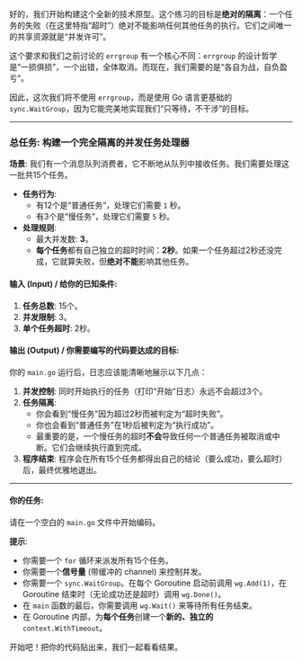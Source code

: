 好的，我们开始构建这个全新的技术原型。这个练习的目标是**绝对的隔离**：一个任务的失败（在这里特指“超时”）绝对不能影响任何其他任务的执行。它们之间唯一的共享资源就是“并发许可”。

这个要求和我们之前讨论的 `errgroup` 有一个核心不同：`errgroup` 的设计哲学是“一损俱损”，一个出错，全体取消。而现在，我们需要的是“各自为战，自负盈亏”。

因此，这次我们将不使用 `errgroup`，而是使用 Go 语言更基础的 `sync.WaitGroup`，因为它能完美地实现我们“只等待，不干涉”的目标。

---

### **总任务: 构建一个完全隔离的并发任务处理器**

**场景**: 我们有一个消息队列消费者，它不断地从队列中接收任务。我们需要处理这一批共15个任务。

* **任务行为**:
    * 有12个是“普通任务”，处理它们需要 `1` 秒。
    * 有3个是“慢任务”，处理它们需要 `5` 秒。
* **处理规则**:
    * 最大并发数: **3**。
    * **每个任务**都有自己独立的超时时间：**2秒**。如果一个任务超过2秒还没完成，它就算失败，但**绝对不能**影响其他任务。

#### **输入 (Input) / 给你的已知条件:**

1.  **任务总数**: 15个。
2.  **并发限制**: 3。
3.  **单个任务超时**: 2秒。

#### **输出 (Output) / 你需要编写的代码要达成的目标:**

你的 `main.go` 运行后，日志应该能清晰地展示以下几点：

1.  **并发控制**: 同时开始执行的任务（打印“开始”日志）永远不会超过3个。
2.  **任务隔离**:
    * 你会看到“慢任务”因为超过2秒而被判定为“超时失败”。
    * 你也会看到“普通任务”在1秒后被判定为“执行成功”。
    * 最重要的是，一个慢任务的超时**不会**导致任何一个普通任务被取消或中断。它们会继续执行直到完成。
3.  **程序结束**: 程序会在所有15个任务都得出自己的结论（要么成功，要么超时）后，最终优雅地退出。

---

#### **你的任务:**

请在一个空白的 `main.go` 文件中开始编码。

**提示**:
* 你需要一个 `for` 循环来派发所有15个任务。
* 你需要一个**信号量** (带缓冲的 channel) 来控制并发。
* 你需要一个 `sync.WaitGroup`。在每个 Goroutine 启动前调用 `wg.Add(1)`，在 Goroutine 结束时（无论成功还是超时）调用 `wg.Done()`。
* 在 `main` 函数的最后，你需要调用 `wg.Wait()` 来等待所有任务结束。
* 在 Goroutine 内部，为**每个任务**创建一个**新的、独立的** `context.WithTimeout`。

开始吧！把你的代码贴出来，我们一起看看结果。